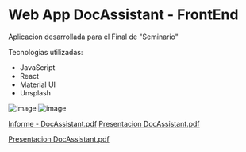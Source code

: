 # Web App DocAssistant - FrontEnd

Aplicacion desarrollada para el Final de "Seminario" 

Tecnologias utilizadas:

- JavaScript
- React
- Material UI
- Unsplash

![image](https://user-images.githubusercontent.com/91570360/214314916-c9832a66-cc3b-4a89-aa75-48df17aed69e.png)
![image](https://user-images.githubusercontent.com/91570360/214315051-e68985b1-1d20-45f0-b675-c1899f562b6b.png)

[Informe - DocAssistant.pdf](https://github.com/d4niel-san/DocAssistant-FrontEnd/files/10490674/Informe.-.DocAssistant.pdf)
[Presentacion DocAssistant.pdf](https://github.com/d4niel-san/DocAssistant-FrontEnd/files/10490684/Presentacion.DocAssistant.pdf)

[Presentacion DocAssistant.pdf](https://github.com/d4niel-san/DocAssistant-FrontEnd/files/10490627/Presentacion.DocAssistant.pdf)
